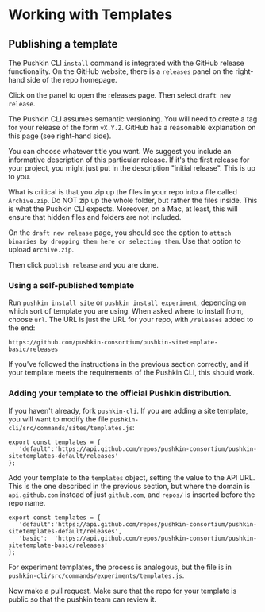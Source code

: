 # Working with Templates

## Publishing a template

The Pushkin CLI `install` command is integrated with the GitHub release functionality. On the GitHub website, there is a `releases` panel on the right-hand side of the repo homepage.


Click on the panel to open the releases page. Then select `draft new release`.


The Pushkin CLI assumes semantic versioning. You will need to create a tag for your release of the form `vX.Y.Z`. GitHub has a reasonable explanation on this page (see right-hand side).

You can choose whatever title you want. We suggest you include an informative description of this particular release. If it's the first release for your project, you might just put in the description "initial release". This is up to you.

What is critical is that you zip up the files in your repo into a file called `Archive.zip`. Do NOT zip up the whole folder, but rather the files inside. This is what the Pushkin CLI expects. Moreover, on a Mac, at least, this will ensure that hidden files and folders are not included.


On the `draft new release` page, you should see the option to `attach binaries by dropping them here or selecting them`. Use that option to upload `Archive.zip`.


Then click `publish release` and you are done.

### Using a self-published template

Run `pushkin install site` or `pushkin install experiment`, depending on which sort of template you are using. When asked where to install from, choose `url`. The URL is just the URL for your repo, with `/releases` added to the end:

`https://github.com/pushkin-consortium/pushkin-sitetemplate-basic/releases`

If you've followed the instructions in the previous section correctly, and if your template meets the requirements of the Pushkin CLI, this should work.

### Adding your template to the official Pushkin distribution.

If you haven't already, fork `pushkin-cli`. If you are adding a site template, you will want to modify the file `pushkin-cli/src/commands/sites/templates.js`:

```
export const templates = {
   'default':'https://api.github.com/repos/pushkin-consortium/pushkin-sitetemplates-default/releases'
};
```

Add your template to the `templates` object, setting the value to the API URL. This is the one described in the previous section, but where the domain is `api.github.com` instead of just `github.com`, and `repos/` is inserted before the repo name.

```
export const templates = {
   'default':'https://api.github.com/repos/pushkin-consortium/pushkin-sitetemplates-default/releases',
   'basic':  'https://api.github.com/repos/pushkin-consortium/pushkin-sitetemplate-basic/releases'
};
```

For experiment templates, the process is analogous, but the file is in `pushkin-cli/src/commands/experiments/templates.js`.

Now make a pull request. Make sure that the repo for your template is public so that the pushkin team can review it.

